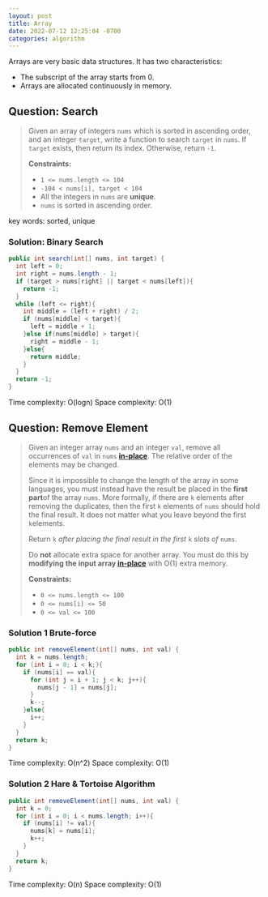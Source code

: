 ```yaml
---
layout: post
title: Array
date: 2022-07-12 12:25:04 -0700
categories: algorithm
---
```


Arrays are very basic data structures. It has two characteristics:

- The subscript of the array starts from 0.
- Arrays are allocated continuously in memory.

## Question: Search

> Given an array of integers `nums` which is sorted in ascending order, and an integer `target`, write a function to search `target` in `nums`. If `target` exists, then return its index. Otherwise, return `-1`.
>
> **Constraints:**
>
> - `1 <= nums.length <= 104`
> - `-104 < nums[i], target < 104`
> - All the integers in `nums` are **unique**.
> - `nums` is sorted in ascending order.

key words: sorted, unique

### Solution: Binary Search

```java
public int search(int[] nums, int target) {
  int left = 0;
  int right = nums.length - 1;
  if (target > nums[right] || target < nums[left]){
    return -1;
  }
  while (left <= right){
    int middle = (left + right) / 2;
    if (nums[middle] < target){
      left = middle + 1;
    }else if(nums[middle] > target){
      right = middle - 1;
    }else{
      return middle;
    }
  }
  return -1;
}
```

Time complexity: O(logn)
Space complexity: O(1)

## Question: Remove Element

> Given an integer array `nums` and an integer `val`, remove all occurrences of `val` in `nums` [**in-place**](https://en.wikipedia.org/wiki/In-place_algorithm). The relative order of the elements may be changed.
>
> Since it is impossible to change the length of the array in some languages, you must instead have the result be placed in the **first part**of the array `nums`. More formally, if there are `k` elements after removing the duplicates, then the first `k` elements of `nums` should hold the final result. It does not matter what you leave beyond the first `k`elements.
>
> Return `k` _after placing the final result in the first_ `k` _slots of_ `nums`.
>
> Do **not** allocate extra space for another array. You must do this by **modifying the input array [in-place](https://en.wikipedia.org/wiki/In-place_algorithm)** with O(1) extra memory.
>
> **Constraints:**
>
> - `0 <= nums.length <= 100`
> - `0 <= nums[i] <= 50`
> - `0 <= val <= 100`

### Solution 1 Brute-force

```java
public int removeElement(int[] nums, int val) {
  int k = nums.length;
  for (int i = 0; i < k;){
    if (nums[i] == val){
      for (int j = i + 1; j < k; j++){
        nums[j - 1] = nums[j];
      }
      k--;
    }else{
      i++;
    }
  }
  return k;
}
```

Time complexity: O(n^2)
Space complexity: O(1)

### Solution 2 Hare & Tortoise Algorithm

```java
public int removeElement(int[] nums, int val) {
  int k = 0;
  for (int i = 0; i < nums.length; i++){
    if (nums[i] != val){
      nums[k] = nums[i];
      k++;
    }
  }
  return k;
}
```

Time complexity: O(n)
Space complexity: O(1)
